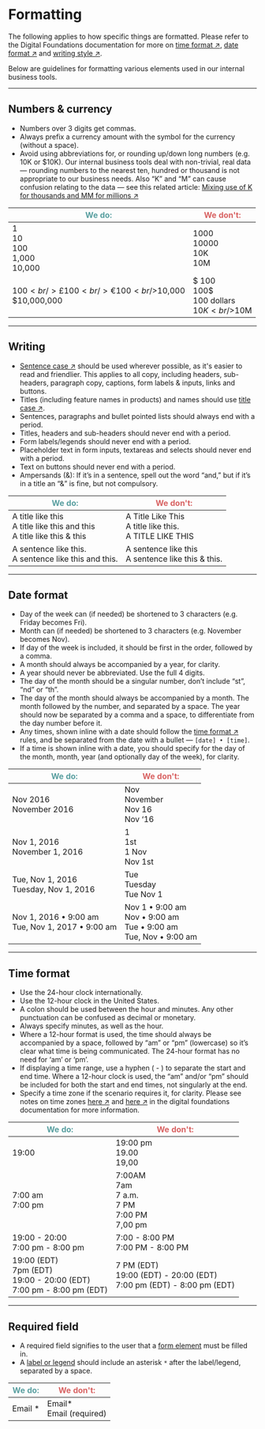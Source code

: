 # Formatting

The following applies to how specific things are formatted. Please refer to the Digital Foundations documentation for more on [time format ↗](https://digital-foundations.netlify.com/formatting/), [date format ↗](https://digital-foundations.netlify.com/formatting/#date-formatting-rules) and [writing style ↗](https://digital-foundations.netlify.com/brand-voice/).

Below are guidelines for formatting various elements used in our internal business tools.

---

## Numbers & currency

* Numbers over 3 digits get commas.
* Always prefix a currency amount with the symbol for the currency (without a space).
* Avoid using abbreviations for, or rounding up/down long numbers (e.g. 10K or $10K). Our internal business tools deal with non-trivial, real data — rounding numbers to the nearest ten, hundred or thousand is not appropriate to our business needs. Also “K” and “M” can cause confusion relating to the data — see this related article: [Mixing use of K for thousands and MM for millions ↗](https://english.stackexchange.com/questions/181917/mixing-use-of-k-for-thousands-and-mm-for-millions)

<span style="color:#599FA0;">We do:</span>                    | <span style="color:#d86262;">We don't:</span>
---                                                           | ---
1 <br />10 <br />100 <br />1,000 <br />10,000                 | 1000 <br />10000 <br />10K <br />10M
$100 <br />£100 <br />€100 <br />$10,000 <br />$10,000,000    | $ 100 <br />100$ <br />100 dollars <br />$10K <br />$10M

---

## Writing

* [Sentence case ↗](https://en.wikipedia.org/wiki/Letter_case#Sentence_case) should be used wherever possible, as it's easier to read and friendlier. This applies to all copy, including headers, sub-headers, paragraph copy, captions, form labels & inputs, links and buttons.
* Titles (including feature names in products) and names should use [title case ↗](https://en.wikipedia.org/wiki/Letter_case#Title_case).
* Sentences, paragraphs and bullet pointed lists should always end with a period.
* Titles, headers and sub-headers should never end with a period.
* Form labels/legends should never end with a period.
* Placeholder text in form inputs, textareas and selects should never end with a period.
* Text on buttons should never end with a period.
* Ampersands (&): If it’s in a sentence, spell out the word “and,” but if it’s in a title an “&” is fine, but not compulsory.

<span style="color:#599FA0;">We do:</span>                    | <span style="color:#d86262;">We don't:</span>
---                                                           | ---
A title like this <br />A title like this and this <br />A title like this & this      | A Title Like This <br />A title like this. <br />A TITLE LIKE THIS
A sentence like this. <br />A sentence like this and this.                             | A sentence like this <br />A sentence like this & this.

---

## Date format

* Day of the week can (if needed) be shortened to 3 characters (e.g. Friday becomes Fri).
* Month can (if needed) be shortened to 3 characters (e.g. November becomes Nov).
* If day of the week is included, it should be first in the order, followed by a comma.
* A month should always be accompanied by a year, for clarity.
* A year should never be abbreviated. Use the full 4 digits.
* The day of the month should be a singular number, don’t include “st”, “nd” or “th”.
* The day of the month should always be accompanied by a month. The month followed by the number, and separated by a space. The year should now be separated by a comma and a space, to differentiate from the day number before it.
* Any times, shown inline with a date should follow the [time format ↗](https://digital-foundations.netlify.com/formatting/) rules, and be separated from the date with a bullet — `[date] • [time]`.
* If a time is shown inline with a date, you should specify for the day of the month, month, year (and optionally day of the week), for clarity.

<span style="color:#599FA0;">We do:</span>                    | <span style="color:#d86262;">We don't:</span>
---                                                           | ---
Nov 2016 <br />November 2016                                  | Nov <br />November <br />Nov 16 <br />Nov ‘16
Nov 1, 2016 <br />November 1, 2016                            | 1 <br />1st <br />1 Nov <br />Nov 1st
Tue, Nov 1, 2016 <br />Tuesday, Nov 1, 2016                   | Tue <br />Tuesday <br />Tue Nov 1
Nov 1, 2016 • 9:00 am <br />Tue, Nov 1, 2017 • 9:00 am        | Nov 1 • 9:00 am <br />Nov • 9:00 am <br />Tue • 9:00 am <br />Tue, Nov • 9:00 am

---

## Time format

* Use the 24-hour clock internationally.
* Use the 12-hour clock in the United States.
* A colon should be used between the hour and minutes. Any other punctuation can be confused as decimal or monetary.
* Always specify minutes, as well as the hour.
* Where a 12-hour format is used, the time should always be accompanied by a space, followed by “am” or “pm” (lowercase) so it’s clear what time is being communicated. The 24-hour format has no need for ‘am’ or ‘pm’.
* If displaying a time range, use a hyphen ( - ) to separate the start and end time.
Where a 12-hour clock is used, the “am” and/or “pm” should be included for both the start and end times, not singularly at the end.
* Specify a time zone if the scenario requires it, for clarity. Please see notes on time zones [here ↗](https://digital-foundations.netlify.com/formatting/#international-and-regional-time-zones) and [here ↗](https://digital-foundations.netlify.com/formatting/#time-zones) in the digital foundations documentation for more information.

<span style="color:#599FA0;">We do:</span>                    | <span style="color:#d86262;">We don't:</span>
---                                                           | ---
19:00                                                         | 19:00 pm <br />19.00 <br />19,00
7:00 am <br />7:00 pm                                         | 7:00AM <br />7am <br />7 a.m. <br />7 PM <br />7:00 PM <br />7,00 pm
19:00 - 20:00 <br />7:00 pm - 8:00 pm                         | 7:00 - 8:00 PM <br />7:00 PM - 8:00 PM
19:00 (EDT) <br />7pm (EDT) <br />19:00 - 20:00 (EDT) <br />7:00 pm - 8:00 pm (EDT)             | 7 PM (EDT) <br />19:00 (EDT) - 20:00 (EDT) <br />7:00 pm (EDT) - 8:00 pm (EDT)

---

## Required field

* A required field signifies to the user that a [form element](/form-elements/README.md) must be filled in.
* A [label or legend](/form-specs/README.md#label--legend) should include an asterisk `*` after the label/legend, separated by a space.

<span style="color:#599FA0;">We do:</span>                    | <span style="color:#d86262;">We don't:</span>
---                                                           | ---
Email *                                                       | Email* <br />Email (required)
